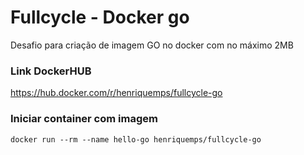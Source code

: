 # Fullcycle - Docker go
Desafio para criação de imagem GO no docker com no máximo 2MB

### Link DockerHUB

https://hub.docker.com/r/henriquemps/fullcycle-go

### Iniciar container com imagem

```shell
docker run --rm --name hello-go henriquemps/fullcycle-go
```
